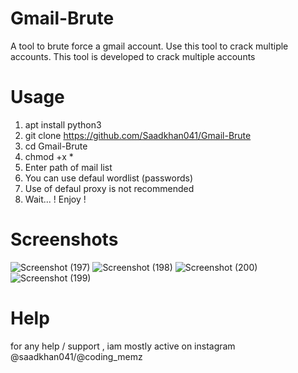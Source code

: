 # Gmail-Brute
A tool to brute force a gmail account. Use this tool to crack multiple accounts. This tool is developed to crack multiple accounts

# Usage
1. apt install python3
2. git clone https://github.com/Saadkhan041/Gmail-Brute
3. cd Gmail-Brute
4. chmod +x *
5. Enter path of mail list
6. You can use defaul wordlist (passwords)
7. Use of defaul proxy is not recommended
8. Wait...
! Enjoy !

# Screenshots
![Screenshot (197)](https://user-images.githubusercontent.com/93708296/149712020-ea6d46ff-a5c0-42ab-a817-f7489cc43293.png)
![Screenshot (198)](https://user-images.githubusercontent.com/93708296/149712023-202e4d02-41c7-4624-aaa1-88da03b472d3.png)
![Screenshot (200)](https://user-images.githubusercontent.com/93708296/149712036-658e2223-930d-4d18-8999-492d75cf311c.png)
![Screenshot (199)](https://user-images.githubusercontent.com/93708296/149712037-8c6e3e91-76ed-4a7f-8bb2-e55e528e1f6d.png)

# Help
for any help / support  , iam mostly active on instagram @saadkhan041/@coding_memz
